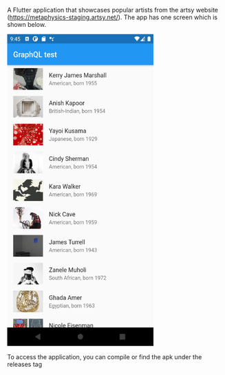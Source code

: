 A Flutter application that showcases popular artists from the artsy 
website (https://metaphysics-staging.artsy.net/). The app has one
screen which is shown below.

<img src="images/screenshot.png" alt="Home Screen" width="340" height="725"/>

To access the application, you can compile or find the apk under the
releases tag
